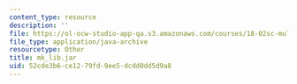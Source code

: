 ```yaml
---
content_type: resource
description: ''
file: https://ol-ocw-studio-app-qa.s3.amazonaws.com/courses/18-02sc-multivariable-calculus-fall-2010/52cde3b6ce1279fd9ee5dcdd0dd5d9a8_mk_lib.jar
file_type: application/java-archive
resourcetype: Other
title: mk_lib.jar
uid: 52cde3b6-ce12-79fd-9ee5-dcdd0dd5d9a8
---
```

